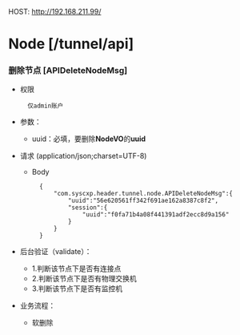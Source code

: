HOST: http://192.168.211.99/

# Node [/tunnel/api]

### 删除节点 [APIDeleteNodeMsg]

+ 权限
        
        仅admin账户

+ 参数：
    + uuid：必填，要删除**NodeVO**的**uuid**

+ 请求 (application/json;charset=UTF-8)

    + Body
    
            {
                "com.syscxp.header.tunnel.node.APIDeleteNodeMsg":{
                    "uuid":"56e620561ff342f691ae162a8387c8f2",
                    "session":{
                        "uuid":"f0fa71b4a08f441391adf2ecc8d9a156"
                    }
                }
            }

+ 后台验证（validate）：
    + 1.判断该节点下是否有连接点
    + 2.判断该节点下是否有物理交换机
    + 3.判断该节点下是否有监控机

+ 业务流程：
    + 软删除